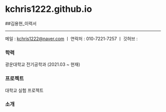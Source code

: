 # kchris1222.github.io
##김용현_이력서

---------
메일   : kchris1222@naver.com ㅣ 연락처 : 010-7221-7257 ㅣ 깃허브 : 

### 학력
광운대학교 전기공학과 (2021.03 ~ 현재)

### 프로젝트
대학교 실험 프로젝트


### 소개

